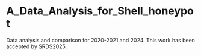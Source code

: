 # A_Data_Analysis_for_Shell_honeypot
Data analysis and comparison for 2020-2021 and 2024. This work has been accepted by SRDS2025.
